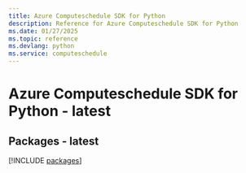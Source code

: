 ```yaml
---
title: Azure Computeschedule SDK for Python
description: Reference for Azure Computeschedule SDK for Python
ms.date: 01/27/2025
ms.topic: reference
ms.devlang: python
ms.service: computeschedule
---
```

# Azure Computeschedule SDK for Python - latest
## Packages - latest
[!INCLUDE [packages](computeschedule-index.md)]